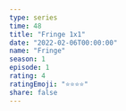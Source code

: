 ```yaml
--- 
type: series 
time: 48
title: "Fringe 1x1" 
date: "2022-02-06T00:00:00" 
name: "Fringe" 
season: 1 
episode: 1 
rating: 4 
ratingEmoji: "⭐️⭐️⭐️⭐️" 
share: false 
---
```

